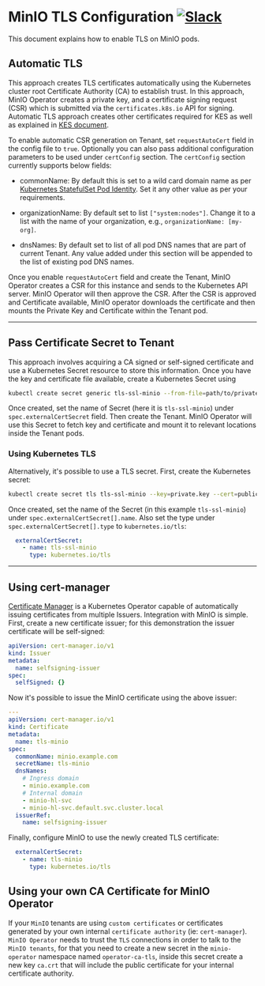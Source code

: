 # MinIO TLS Configuration [![Slack](https://slack.min.io/slack?type=svg)](https://slack.min.io)

This document explains how to enable TLS on MinIO pods.

## Automatic TLS

This approach creates TLS certificates automatically using the Kubernetes cluster root Certificate Authority (CA) to establish trust. In this approach, MinIO Operator creates a private key, and a certificate signing request (CSR) which is submitted via the `certificates.k8s.io` API for signing. Automatic TLS approach creates other certificates required for KES as well as explained in [KES document](./kes.md).

To enable automatic CSR generation on Tenant, set `requestAutoCert` field in the config file to `true`. Optionally you can also pass additional configuration parameters to be used under `certConfig` section. The `certConfig` section currently supports below fields:

- commonName: By default this is set to a wild card domain name as per [Kubernetes StatefulSet Pod Identity](https://kubernetes.io/docs/concepts/workloads/controllers/statefulset/#pod-identity). Set it any other value as per your requirements.

- organizationName: By default set to list `["system:nodes"]`. Change it to a list with the name of your organization, e.g., `organizationName: [my-org]`.

- dnsNames: By default set to list of all pod DNS names that are part of current Tenant. Any value added under this section will be appended to the list of existing pod DNS names.

Once you enable `requestAutoCert` field and create the Tenant, MinIO Operator creates a CSR for this instance and sends to the Kubernetes API server. MinIO Operator will then approve the CSR. After the CSR is approved and Certificate available, MinIO operator downloads the certificate and then mounts the Private Key and Certificate within the Tenant pod.

---

## Pass Certificate Secret to Tenant

This approach involves acquiring a CA signed or self-signed certificate and use a Kubernetes Secret resource to store this information. Once you have the key and certificate file available, create a Kubernetes Secret using

```bash
kubectl create secret generic tls-ssl-minio --from-file=path/to/private.key --from-file=path/to/public.crt
```

Once created, set the name of Secret (here it is `tls-ssl-minio`) under `spec.externalCertSecret` field. Then create the Tenant. MinIO Operator will use this Secret to fetch key and certificate and mount it to relevant locations inside the Tenant pods. 

### Using Kubernetes TLS

Alternatively, it's possible to use a TLS secret. First, create the Kubernetes secret:

```bash
kubectl create secret tls tls-ssl-minio --key=private.key --cert=public.crt
```

Once created, set the name of the Secret (in this example `tls-ssl-minio`) under `spec.externalCertSecret[].name`. Also set the type under `spec.externalCertSecret[].type` to `kubernetes.io/tls`:

```yaml
  externalCertSecret:
    - name: tls-ssl-minio
      type: kubernetes.io/tls
```

---

## Using cert-manager

[Certificate Manager](https://cert-manager.io) is a Kubernetes Operator capable of automatically issuing certificates from multiple Issuers. Integration with MinIO is simple. First, create a new certificate issuer; for this demonstration the issuer certificate will be self-signed:

```yaml
apiVersion: cert-manager.io/v1
kind: Issuer
metadata:
  name: selfsigning-issuer
spec:
  selfSigned: {}
```

Now it's possible to issue the MinIO certificate using the above issuer:

```yaml
---
apiVersion: cert-manager.io/v1
kind: Certificate
metadata:
  name: tls-minio
spec:
  commonName: minio.example.com
  secretName: tls-minio
  dnsNames:
    # Ingress domain
    - minio.example.com
    # Internal domain
    - minio-hl-svc
    - minio-hl-svc.default.svc.cluster.local
  issuerRef:
    name: selfsigning-issuer
```

Finally, configure MinIO to use the newly created TLS certificate:

```yaml
  externalCertSecret:
    - name: tls-minio
      type: kubernetes.io/tls
```

## Using your own CA Certificate for MinIO Operator

If your `MinIO` tenants are using `custom certificates` or certificates generated by your own internal `certificate authority` (ie: `cert-manager`).
`MinIO Operator` needs to trust the `TLS` connections in order to talk to the `MinIO tenants`, for that you need to create a new secret in the
`minio-operator` namespace named `operator-ca-tls`, inside this secret create a new key `ca.crt` that will include the public certificate
for your internal certificate authority.
